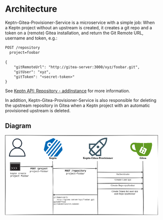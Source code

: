 # Architecture

Keptn-Gitea-Provisioner-Service is a microservice with a simple job: When a Keptn project without an upstream is created, it creates a git repo and a token on a (remote) Gitea installation, and return the Git Remote URL, username and token, e.g.:

```
POST /repository
  project=foobar

{
    "gitRemoteUrl": "http://gitea-server:3000/xyz/foobar.git",
    "gitUser": "xyz",
    "gitToken": "<secret-token>"
}
```

See [Keptn API: Repository - addInstance](https://keptn.sh/api/#/repository/addInstance) for more information.

In addition, Keptn-Gitea-Provisioner-Service is also responsible for deleting the upstream repository in Gitea when a Keptn project with an automatic provisioned upstream is deleted.


## Diagram

![Architecture](architecture.png)

